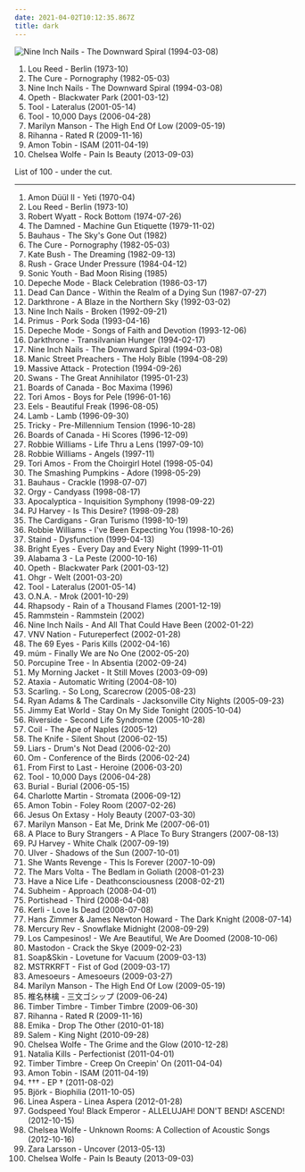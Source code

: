 ```yaml
---
date: 2021-04-02T10:12:35.867Z
title: dark
---
```

![Nine Inch Nails - The Downward Spiral (1994-03-08)](http://coverartarchive.org/release/ab64976f-52a8-44e7-9aa3-d6703604bc2f/7159970718-500.jpg "Nine Inch Nails - The Downward Spiral (1994-03-08)")
<ol class="albums">
<li data-cover="https://via.placeholder.com/150" data-tags="70s, 1973" role="button">Lou Reed - Berlin (1973-10)</li>
<li data-cover="https://via.placeholder.com/150" data-tags="post-punk, gothic rock" role="button">The Cure - Pornography (1982-05-03)</li>
<li data-cover="http://coverartarchive.org/release/ab64976f-52a8-44e7-9aa3-d6703604bc2f/7159970718-500.jpg" data-tags="industrial, industrial rock" role="button">Nine Inch Nails - The Downward Spiral (1994-03-08)</li>
<li data-cover="https://via.placeholder.com/150" data-tags="progressive death metal, progressive metal" role="button">Opeth - Blackwater Park (2001-03-12)</li>
<li data-cover="http://coverartarchive.org/release/a2e824b6-7b14-32ef-b990-482b53291f93/11473182115-500.jpg" data-tags="progressive metal, progressive rock" role="button">Tool - Lateralus (2001-05-14)</li>
<li data-cover="http://coverartarchive.org/release/a6988593-a2d7-35db-862a-efee729fa467/5234004130-500.jpg" data-tags="progressive metal, progressive rock" role="button">Tool - 10,000 Days (2006-04-28)</li>
<li data-cover="http://coverartarchive.org/release/a4659f71-2c62-4aa4-813a-b9e2924d8a50/2554039402-500.jpg" data-tags="industrial rock, 2009, alternative rock, alternative, industrial, rock" role="button">Marilyn Manson - The High End Of Low (2009-05-19)</li>
<li data-cover="https://via.placeholder.com/150" data-tags="2009, pop, rihanna" role="button">Rihanna - Rated R (2009-11-16)</li>
<li data-cover="http://coverartarchive.org/release/d3264e30-5a8f-4522-a8e3-41afa62846fd/7923895295-500.jpg" data-tags="experimental, electronic, dubstep, 2011" role="button">Amon Tobin - ISAM (2011-04-19)</li>
<li data-cover="https://img.discogs.com/915TJwzwbiIZ6XjjV35IJqaXSdM=/fit-in/500x500/filters:strip_icc():format(jpeg):mode_rgb():quality(90)/discogs-images/R-3938574-1357244338-1983.jpeg.jpg" data-tags="gothic rock, hipster, not experimental, pop, female vocalists, emo, gothic my ass, goth music for pussies, japanese, anime, j-pop, visual kei, not gothic, slut pop, fip, emocore, meme, satanic pop, amatue, jpop, comedy, anison, dark, symphonic metal, achingly intelligent, not music, manowar, weeaboo, so bad its good, folklore intellectuel, hino, not darkwave, metal for teletubbies, poptron, hate my nation, very intelligent lyrics, darkwave my ass, gothic metal, humour, misogyny, lol, seiyuu, troll" role="button">Chelsea Wolfe - Pain Is Beauty (2013-09-03)</li>
</ol>
List of 100 - under the cut.
<!-- more -->

_________________

<ol class="albums">
<li data-cover="http://coverartarchive.org/release/9f2bf9e6-f6a7-408f-ba21-d45364a339ee/16111785966-500.jpg" data-tags="krautrock, psychedelic rock, progressive rock, psychedelic" role="button">
Amon Düül II - Yeti (1970-04)
</li>
<li data-cover="https://via.placeholder.com/150" data-tags="70s, 1973" role="button">
Lou Reed - Berlin (1973-10)
</li>
<li data-cover="https://via.placeholder.com/150" data-tags="progressive rock, 1974, canterbury scene" role="button">
Robert Wyatt - Rock Bottom (1974-07-26)
</li>
<li data-cover="http://coverartarchive.org/release/2f803106-a53a-49f4-8b9c-991a38a1b3b8/11574025842-500.jpg" data-tags="punk, 1979, punk rock" role="button">
The Damned - Machine Gun Etiquette (1979-11-02)
</li>
<li data-cover="https://via.placeholder.com/150" data-tags="post-punk, gothic rock" role="button">
Bauhaus - The Sky's Gone Out (1982)
</li>
<li data-cover="https://via.placeholder.com/150" data-tags="post-punk, gothic rock" role="button">
The Cure - Pornography (1982-05-03)
</li>
<li data-cover="http://coverartarchive.org/release/9fca90af-8a6d-4177-b748-c0cc7b415686/16598806335-500.jpg" data-tags="80s, 1982, female vocalists" role="button">
Kate Bush - The Dreaming (1982-09-13)
</li>
<li data-cover="https://via.placeholder.com/150" data-tags="progressive rock" role="button">
Rush - Grace Under Pressure (1984-04-12)
</li>
<li data-cover="https://via.placeholder.com/150" data-tags="80s, no wave, 1985, experimental" role="button">
Sonic Youth - Bad Moon Rising (1985)
</li>
<li data-cover="https://via.placeholder.com/150" data-tags="synthpop, 80s, new wave" role="button">
Depeche Mode - Black Celebration (1986-03-17)
</li>
<li data-cover="https://via.placeholder.com/150" data-tags="darkwave, ethereal, gothic, 1987" role="button">
Dead Can Dance - Within the Realm of a Dying Sun (1987-07-27)
</li>
<li data-cover="http://coverartarchive.org/release/c75ff366-2c7f-4c58-b900-391d2b5aaf33/7290226551-500.jpg" data-tags="black metal" role="button">
Darkthrone - A Blaze in the Northern Sky (1992-03-02)
</li>
<li data-cover="http://coverartarchive.org/release/db8289f4-3602-31f6-a59b-3f57a7393908/1154285194-500.jpg" data-tags="industrial, industrial rock, industrial metal" role="button">
Nine Inch Nails - Broken (1992-09-21)
</li>
<li data-cover="http://coverartarchive.org/release/8e0b296b-9ba7-4781-b151-c6eb0d17b85d/19621358532-500.jpg" data-tags="alternative metal, alternative rock, funk metal" role="button">
Primus - Pork Soda (1993-04-16)
</li>
<li data-cover="https://img.discogs.com/3iegZ_HzM2EWcgOWBaN3CfRedyo=/fit-in/500x505/filters:strip_icc():format(jpeg):mode_rgb():quality(90)/discogs-images/R-467428-1117836841.jpg.jpg" data-tags="electronic, 1993" role="button">
Depeche Mode - Songs of Faith and Devotion (1993-12-06)
</li>
<li data-cover="http://coverartarchive.org/release/e2f25d41-736c-40e9-83b3-678f42873eb3/14548660035-500.jpg" data-tags="black metal" role="button">
Darkthrone - Transilvanian Hunger (1994-02-17)
</li>
<li data-cover="http://coverartarchive.org/release/ab64976f-52a8-44e7-9aa3-d6703604bc2f/7159970718-500.jpg" data-tags="industrial, industrial rock" role="button">
Nine Inch Nails - The Downward Spiral (1994-03-08)
</li>
<li data-cover="https://img.discogs.com/CPsARLHvujd3mWZvdsc7lHDMVj0=/fit-in/264x234/filters:strip_icc():format(jpeg):mode_rgb():quality(90)/discogs-images/R-543590-1471467555-4469.jpeg.jpg" data-tags="90s, rock, 1994" role="button">
Manic Street Preachers - The Holy Bible (1994-08-29)
</li>
<li data-cover="https://via.placeholder.com/150" data-tags="trip-hop" role="button">
Massive Attack - Protection (1994-09-26)
</li>
<li data-cover="http://coverartarchive.org/release/73503b2d-538f-431b-9ff4-2c6af04f7beb/10401957300-500.jpg" data-tags="post-punk, industrial, 1995, experimental rock" role="button">
Swans - The Great Annihilator (1995-01-23)
</li>
<li data-cover="http://coverartarchive.org/release/e42d0f12-ff31-46a2-aa45-ffa99712f392/8102384247-500.jpg" data-tags="ambient, idm, electronic" role="button">
Boards of Canada - Boc Maxima (1996)
</li>
<li data-cover="http://coverartarchive.org/release/4cd43e6e-df96-3546-8343-870035e5eaf6/21952897279-500.jpg" data-tags="alternative, piano, female vocalists, singer-songwriter, 90s, 1996" role="button">
Tori Amos - Boys for Pele (1996-01-16)
</li>
<li data-cover="http://coverartarchive.org/release/31c452b7-6fc4-39eb-9a0c-1f349328c745/11388472171-500.jpg" data-tags="1996, alternative, rock, alternative rock, indie rock, 90s" role="button">
Eels - Beautiful Freak (1996-08-05)
</li>
<li data-cover="http://coverartarchive.org/release/4172b52f-6e74-4182-a101-7eac30f3bf55/2542250052-500.jpg" data-tags="trip-hop" role="button">
Lamb - Lamb (1996-09-30)
</li>
<li data-cover="http://coverartarchive.org/release/4b994ee5-38c4-4fab-bc77-83fd172a3807/4890594100-500.jpg" data-tags="trip-hop, downtempo" role="button">
Tricky - Pre-Millennium Tension (1996-10-28)
</li>
<li data-cover="https://via.placeholder.com/150" data-tags="ambient, electronic, downtempo, idm" role="button">
Boards of Canada - Hi Scores (1996-12-09)
</li>
<li data-cover="https://img.discogs.com/9I-Sj6xq4Q2zmi7zGAy5g7NnUgc=/fit-in/600x840/filters:strip_icc():format(jpeg):mode_rgb():quality(90)/discogs-images/R-2198779-1269364737.jpeg.jpg" data-tags="pop, rock, britpop, 1997, british" role="button">
Robbie Williams - Life Thru a Lens (1997-09-10)
</li>
<li data-cover="https://via.placeholder.com/150" data-tags="alternative, robbie williams, indie, rock, british" role="button">
Robbie Williams - Angels (1997-11)
</li>
<li data-cover="http://coverartarchive.org/release/2996ae5b-d50c-4278-bf43-9205d1d5f6b0/25001847121-500.jpg" data-tags="alternative, female vocalists, 90s" role="button">
Tori Amos - From the Choirgirl Hotel (1998-05-04)
</li>
<li data-cover="http://coverartarchive.org/release/dcae11f6-16e0-4efc-9b14-9a6497ca6150/8920454022-500.jpg" data-tags="alternative, 90s" role="button">
The Smashing Pumpkins - Adore (1998-05-29)
</li>
<li data-cover="https://via.placeholder.com/150" data-tags="post-punk" role="button">
Bauhaus - Crackle (1998-07-07)
</li>
<li data-cover="http://coverartarchive.org/release/ab30776c-8e8b-4554-858b-b0acd7cb74c1/27009518945-500.jpg" data-tags="industrial, industrial rock, 1998, electronic" role="button">
Orgy - Candyass (1998-08-17)
</li>
<li data-cover="https://via.placeholder.com/150" data-tags="symphonic metal, instrumental, cello, metal" role="button">
Apocalyptica - Inquisition Symphony (1998-09-22)
</li>
<li data-cover="http://coverartarchive.org/release/91b161bf-275e-3b8f-9fab-643e9d7ab152/14179447399-500.jpg" data-tags="alternative, female vocalists" role="button">
PJ Harvey - Is This Desire? (1998-09-28)
</li>
<li data-cover="http://coverartarchive.org/release/70f5e652-0a10-37ca-8d1d-1610ca3cfa29/3711112834-500.jpg" data-tags="rock, 90s, female vocalists" role="button">
The Cardigans - Gran Turismo (1998-10-19)
</li>
<li data-cover="https://via.placeholder.com/150" data-tags="pop, britpop" role="button">
Robbie Williams - I've Been Expecting You (1998-10-26)
</li>
<li data-cover="https://via.placeholder.com/150" data-tags="rock, alternative rock, nu metal, alternative metal" role="button">
Staind - Dysfunction (1999-04-13)
</li>
<li data-cover="http://coverartarchive.org/release/534c550b-6e60-4dbc-9e95-05ea0340b0e1/26393492763-500.jpg" data-tags="1999, indie" role="button">
Bright Eyes - Every Day and Every Night (1999-11-01)
</li>
<li data-cover="https://via.placeholder.com/150" data-tags="acid house" role="button">
Alabama 3 - La Peste (2000-10-16)
</li>
<li data-cover="https://via.placeholder.com/150" data-tags="progressive death metal, progressive metal" role="button">
Opeth - Blackwater Park (2001-03-12)
</li>
<li data-cover="https://via.placeholder.com/150" data-tags="industrial, industrial rock" role="button">
Ohgr - Welt (2001-03-20)
</li>
<li data-cover="http://coverartarchive.org/release/a2e824b6-7b14-32ef-b990-482b53291f93/11473182115-500.jpg" data-tags="progressive metal, progressive rock" role="button">
Tool - Lateralus (2001-05-14)
</li>
<li data-cover="https://via.placeholder.com/150" data-tags="hard rock, rock, gothic" role="button">
O.N.A. - Mrok (2001-10-29)
</li>
<li data-cover="https://img.discogs.com/jJ7H6GhxKEh4vAMa6V4UTlPvgGE=/fit-in/600x587/filters:strip_icc():format(jpeg):mode_rgb():quality(90)/discogs-images/R-13473203-1554877656-8602.jpeg.jpg" data-tags="power metal, symphonic metal" role="button">
Rhapsody - Rain of a Thousand Flames (2001-12-19)
</li>
<li data-cover="https://via.placeholder.com/150" data-tags="industrial metal, 2019" role="button">
Rammstein - Rammstein (2002)
</li>
<li data-cover="http://coverartarchive.org/release/3d039a02-231c-3c6c-a9ac-f89e60bf0329/1154225975-500.jpg" data-tags="industrial, live" role="button">
Nine Inch Nails - And All That Could Have Been (2002-01-22)
</li>
<li data-cover="https://via.placeholder.com/150" data-tags="industrial, electronic, futurepop, ebm" role="button">
VNV Nation - Futureperfect (2002-01-28)
</li>
<li data-cover="http://coverartarchive.org/release/80f70658-2074-4471-b1ab-11562a783cc0/2133707556-500.jpg" data-tags="rock, finnish, gothic rock, the 69 eyes, 2002, gothic" role="button">
The 69 Eyes - Paris Kills (2002-04-16)
</li>
<li data-cover="https://img.discogs.com/nw8NHanDNtE_MhKR32p0XZZToeA=/fit-in/600x594/filters:strip_icc():format(jpeg):mode_rgb():quality(90)/discogs-images/R-204176-1349360807-3158.jpeg.jpg" data-tags="electronic, 2002" role="button">
múm - Finally We are No One (2002-05-20)
</li>
<li data-cover="http://coverartarchive.org/release/a90062eb-b2bb-3c39-9291-4684605a9313/19099262755-500.jpg" data-tags="progressive rock" role="button">
Porcupine Tree - In Absentia (2002-09-24)
</li>
<li data-cover="https://via.placeholder.com/150" data-tags="2003, rock" role="button">
My Morning Jacket - It Still Moves (2003-09-09)
</li>
<li data-cover="http://coverartarchive.org/release/887f53f8-4a26-4281-a659-019b07fe829e/3263073661-500.jpg" data-tags="experimental" role="button">
Ataxia - Automatic Writing (2004-08-10)
</li>
<li data-cover="https://via.placeholder.com/150" data-tags="shoegaze" role="button">
Scarling. - So Long, Scarecrow (2005-08-23)
</li>
<li data-cover="https://via.placeholder.com/150" data-tags="rock, singer-songwriter, alt-country, ryan adams" role="button">
Ryan Adams & The Cardinals - Jacksonville City Nights (2005-09-23)
</li>
<li data-cover="https://via.placeholder.com/150" data-tags="2005, rock, alternative rock, jimmy eat world" role="button">
Jimmy Eat World - Stay On My Side Tonight (2005-10-04)
</li>
<li data-cover="http://coverartarchive.org/release/95ffdbf4-0edd-4fb2-97ee-957a51890844/16128342815-500.jpg" data-tags="progressive rock, progressive metal" role="button">
Riverside - Second Life Syndrome (2005-10-28)
</li>
<li data-cover="http://coverartarchive.org/release/be5cc59e-366c-4354-943c-11b8b24c9a31/4847115971-500.jpg" data-tags="experimental, electronic, ambient, 2005, dark ambient, industrial" role="button">
Coil - The Ape of Naples (2005-12)
</li>
<li data-cover="https://img.discogs.com/hACsmNuKVI2lYc4fXTyMYUpXFYc=/fit-in/600x605/filters:strip_icc():format(jpeg):mode_rgb():quality(90)/discogs-images/R-198971-1177311339.jpeg.jpg" data-tags="electronic, 2006" role="button">
The Knife - Silent Shout (2006-02-15)
</li>
<li data-cover="http://coverartarchive.org/release/207d66ce-3699-30b2-99c0-4fa60daaf01c/11044411925-500.jpg" data-tags="experimental, 2006" role="button">
Liars - Drum's Not Dead (2006-02-20)
</li>
<li data-cover="http://coverartarchive.org/release/9be388a8-425f-46d6-b7aa-b6cafb45d655/11089439848-500.jpg" data-tags="stoner metal, stoner rock, psychedelic" role="button">
Om - Conference of the Birds (2006-02-24)
</li>
<li data-cover="https://via.placeholder.com/150" data-tags="post-hardcore, screamo" role="button">
From First to Last - Heroine (2006-03-20)
</li>
<li data-cover="http://coverartarchive.org/release/a6988593-a2d7-35db-862a-efee729fa467/5234004130-500.jpg" data-tags="progressive metal, progressive rock" role="button">
Tool - 10,000 Days (2006-04-28)
</li>
<li data-cover="https://via.placeholder.com/150" data-tags="dubstep" role="button">
Burial - Burial (2006-05-15)
</li>
<li data-cover="https://via.placeholder.com/150" data-tags="alternative, female vocalists, singer-songwriter" role="button">
Charlotte Martin - Stromata (2006-09-12)
</li>
<li data-cover="http://coverartarchive.org/release/7c42d81f-3a18-4739-94d9-af5eb66accbb/11240077077-500.jpg" data-tags="electronic, idm" role="button">
Amon Tobin - Foley Room (2007-02-26)
</li>
<li data-cover="https://via.placeholder.com/150" data-tags="industrial, industrial rock, industrial metal, darksky fm" role="button">
Jesus On Extasy - Holy Beauty (2007-03-30)
</li>
<li data-cover="https://via.placeholder.com/150" data-tags="industrial rock, alternative rock, alternative metal" role="button">
Marilyn Manson - Eat Me, Drink Me (2007-06-01)
</li>
<li data-cover="https://via.placeholder.com/150" data-tags="shoegaze, noise, indie rock" role="button">
A Place to Bury Strangers - A Place To Bury Strangers (2007-08-13)
</li>
<li data-cover="https://via.placeholder.com/150" data-tags="2007, piano, alternative" role="button">
PJ Harvey - White Chalk (2007-09-19)
</li>
<li data-cover="http://coverartarchive.org/release/91f242ac-7e10-372e-9a51-2deace4a2f04/9227664763-500.jpg" data-tags="ambient, experimental" role="button">
Ulver - Shadows of the Sun (2007-10-01)
</li>
<li data-cover="https://via.placeholder.com/150" data-tags="darkwave" role="button">
She Wants Revenge - This Is Forever (2007-10-09)
</li>
<li data-cover="https://via.placeholder.com/150" data-tags="progressive rock, experimental" role="button">
The Mars Volta - The Bedlam in Goliath (2008-01-23)
</li>
<li data-cover="https://via.placeholder.com/150" data-tags="shoegaze, 2008" role="button">
Have a Nice Life - Deathconsciousness (2008-02-21)
</li>
<li data-cover="https://via.placeholder.com/150" data-tags="ambient, downtempo" role="button">
Subheim - Approach (2008-04-01)
</li>
<li data-cover="https://via.placeholder.com/150" data-tags="trip-hop" role="button">
Portishead - Third (2008-04-08)
</li>
<li data-cover="https://via.placeholder.com/150" data-tags="gothic rock, 2008, pop" role="button">
Kerli - Love Is Dead (2008-07-08)
</li>
<li data-cover="https://via.placeholder.com/150" data-tags="soundtrack" role="button">
Hans Zimmer & James Newton Howard - The Dark Knight (2008-07-14)
</li>
<li data-cover="https://via.placeholder.com/150" data-tags="dark, shoegaze" role="button">
Mercury Rev - Snowflake Midnight (2008-09-29)
</li>
<li data-cover="https://via.placeholder.com/150" data-tags="indie" role="button">
Los Campesinos! - We Are Beautiful, We Are Doomed (2008-10-06)
</li>
<li data-cover="http://coverartarchive.org/release/23610e26-f231-41fa-a71b-2d97098ddeff/13333863755-500.jpg" data-tags="progressive metal, 2009" role="button">
Mastodon - Crack the Skye (2009-02-23)
</li>
<li data-cover="https://via.placeholder.com/150" data-tags="2009" role="button">
Soap&Skin - Lovetune for Vacuum (2009-03-13)
</li>
<li data-cover="https://img.discogs.com/6zy4xF9tk1Dw75oN8Z12dIBOBbg=/fit-in/600x602/filters:strip_icc():format(jpeg):mode_rgb():quality(90)/discogs-images/R-2447839-1451744900-9399.jpeg.jpg" data-tags="electronic" role="button">
MSTRKRFT - Fist of God (2009-03-17)
</li>
<li data-cover="https://via.placeholder.com/150" data-tags="black metal, post-punk, shoegaze, atmospheric black metal, post-rock" role="button">
Amesoeurs - Amesoeurs (2009-03-27)
</li>
<li data-cover="http://coverartarchive.org/release/a4659f71-2c62-4aa4-813a-b9e2924d8a50/2554039402-500.jpg" data-tags="industrial rock, 2009, alternative rock, alternative, industrial, rock" role="button">
Marilyn Manson - The High End Of Low (2009-05-19)
</li>
<li data-cover="https://via.placeholder.com/150" data-tags="japanese, female vocalists, hipster, art pop, not experimental, dulukk, dulukkcore, experimental my ass, worst albums of 2017, total spambo, spambo, total dulukk and jpoptrasher and lenushiromiya spam the fuck out of everything, dulukk and jpoptrasher and lenushiromiya spam the fuck out of everything, noise, trance, classic rock, heavy metal, black metal, metalcore, metal, hip-hop, spanish, electronic, electronica, french, electropop, classical, female, hip hop, pop, rock, soul, 60s, 70s, 80s, british, punk, brutal, grindcore, hardcore, revolution, swedish, emo, rap, ambient, offspring, dubstep, dance, dark, cheese, easy listening, hair metal, funk, new age, techno, house, acid jazz, schlager, canadian, viking metal, melodic death metal, voice, 90s, justin timberlake, russian, jpop, mashup, post, drone, african, radio, insane, party, skinhead, evanescence" role="button">
椎名林檎 - 三文ゴシップ (2009-06-24)
</li>
<li data-cover="https://via.placeholder.com/150" data-tags="2009, folk" role="button">
Timber Timbre - Timber Timbre (2009-06-30)
</li>
<li data-cover="https://via.placeholder.com/150" data-tags="2009, pop, rihanna" role="button">
Rihanna - Rated R (2009-11-16)
</li>
<li data-cover="https://via.placeholder.com/150" data-tags="2009, dubstep, electro, dark, quiet, sinister, synth-pop, sharp, scuba" role="button">
Emika - Drop The Other (2010-01-18)
</li>
<li data-cover="https://via.placeholder.com/150" data-tags="2010, witch house" role="button">
Salem - King Night (2010-09-28)
</li>
<li data-cover="http://coverartarchive.org/release/7def45ac-4d40-43f8-a920-781519c2e437/5811606572-500.jpg" data-tags="hipster, not experimental, pop, gothic my ass, goth music for pussies, japanese, female vocalists, anime, j-pop, not music, not gothic, metal for teletubbies, amatue, 2017, emo, jpop, comedy, humour, gothic rock, symphonic metal, power metal, dull, visual kei, brutal death metal, meme, spam, your ears will bleed, troll, visual gay, anison, folklore intellectuel, not darkwave, hentai, barneycore, yaoi, emogaycore, epic bitch, con artist, hipsterish, lolfest, pseudogoth, experimental my ass, noise, heavy metal, metalcore, metal, dance, dark, easy listening" role="button">
Chelsea Wolfe - The Grime and the Glow (2010-12-28)
</li>
<li data-cover="https://via.placeholder.com/150" data-tags="2011, pop" role="button">
Natalia Kills - Perfectionist (2011-04-01)
</li>
<li data-cover="https://via.placeholder.com/150" data-tags="2011" role="button">
Timber Timbre - Creep On Creepin' On (2011-04-04)
</li>
<li data-cover="http://coverartarchive.org/release/d3264e30-5a8f-4522-a8e3-41afa62846fd/7923895295-500.jpg" data-tags="experimental, electronic, dubstep, 2011" role="button">
Amon Tobin - ISAM (2011-04-19)
</li>
<li data-cover="https://via.placeholder.com/150" data-tags="alternative rock, ambient, electronic, alternative" role="button">
††† - EP † (2011-08-02)
</li>
<li data-cover="http://coverartarchive.org/release/e2e019b9-720c-4db9-8604-244dff44c1db/3776643792-500.jpg" data-tags="2011, experimental, electronic, ambient, alternative, avant-garde" role="button">
Björk - Biophilia (2011-10-05)
</li>
<li data-cover="https://via.placeholder.com/150" data-tags="2012, cold wave" role="button">
Linea Aspera - Linea Aspera (2012-01-28)
</li>
<li data-cover="http://coverartarchive.org/release/7067908c-402e-4c17-99af-4c509b89d91c/25247846466-500.jpg" data-tags="post-rock, rock, drone" role="button">
Godspeed You! Black Emperor - ALLELUJAH! DON'T BEND! ASCEND! (2012-10-15)
</li>
<li data-cover="http://coverartarchive.org/release/8589ba2a-e62a-418d-a04d-1ee032197dd3/17775653396-500.jpg" data-tags="2012, folk, andrew, ccm, donald trump, david orton" role="button">
Chelsea Wolfe - Unknown Rooms: A Collection of Acoustic Songs (2012-10-16)
</li>
<li data-cover="http://coverartarchive.org/release/abf8a774-f31b-463b-8579-cb5a553ad833/14524742257-500.jpg" data-tags="swedish" role="button">
Zara Larsson - Uncover (2013-05-13)
</li>
<li data-cover="https://img.discogs.com/915TJwzwbiIZ6XjjV35IJqaXSdM=/fit-in/500x500/filters:strip_icc():format(jpeg):mode_rgb():quality(90)/discogs-images/R-3938574-1357244338-1983.jpeg.jpg" data-tags="gothic rock, hipster, not experimental, pop, female vocalists, emo, gothic my ass, goth music for pussies, japanese, anime, j-pop, visual kei, not gothic, slut pop, fip, emocore, meme, satanic pop, amatue, jpop, comedy, anison, dark, symphonic metal, achingly intelligent, not music, manowar, weeaboo, so bad its good, folklore intellectuel, hino, not darkwave, metal for teletubbies, poptron, hate my nation, very intelligent lyrics, darkwave my ass, gothic metal, humour, misogyny, lol, seiyuu, troll" role="button">
Chelsea Wolfe - Pain Is Beauty (2013-09-03)
</li>
</ol>